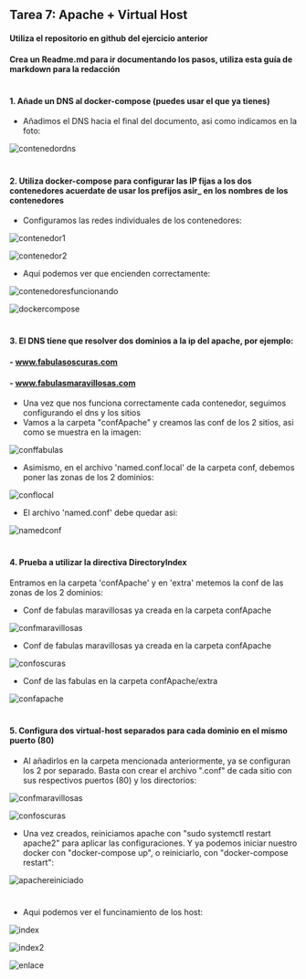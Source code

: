 
## Tarea 7: Apache + Virtual Host 

#### Utiliza el repositorio en github del ejercicio anterior
#### Crea un Readme.md para ir documentando los pasos, utiliza esta guía de markdown para la redacción
#
#
#### 1. Añade un DNS al docker-compose (puedes usar el que ya tienes)

- Añadimos el DNS hacia el final del documento, asi como indicamos en la foto:

![contenedordns](https://github.com/sarald22/SRI/blob/main/tareas/Tarea7ApacheVirtualhost/imagenes/contenedordns.png)

#
#### 2. Utiliza docker-compose para configurar las IP fijas a los dos contenedores acuerdate de usar los prefijos asir_ en los nombres de los contenedores

- Configuramos las redes individuales de los contenedores:

![contenedor1](https://github.com/sarald22/SRI/blob/main/tareas/Tarea7ApacheVirtualhost/imagenes/contenedor1.png)

![contenedor2](https://github.com/sarald22/SRI/blob/main/tareas/Tarea7ApacheVirtualhost/imagenes/contenedor2.png)


- Aquí podemos ver que encienden correctamente:

![contenedoresfuncionando](https://github.com/sarald22/SRI/blob/main/tareas/Tarea7ApacheVirtualhost/imagenes/contenedoresfuncionando.png)

![dockercompose](https://github.com/sarald22/SRI/blob/main/tareas/Tarea7ApacheVirtualhost/imagenes/contenedores.png)


#
#### 3. El DNS tiene que resolver dos dominios a la ip del apache, por ejemplo:
####        - www.fabulasoscuras.com
####        - www.fabulasmaravillosas.com

- Una vez que nos funciona correctamente cada contenedor, seguimos configurando el dns y los sitios
- Vamos a la carpeta "confApache" y creamos las conf de los 2 sitios, asi como se muestra en la imagen:

![conffabulas](https://github.com/sarald22/SRI/blob/main/tareas/Tarea7ApacheVirtualhost/imagenes/conffabulas.png)


- Asimismo, en el archivo 'named.conf.local' de la carpeta conf, debemos poner las zonas de los 2 dominios:

![conflocal](https://github.com/sarald22/SRI/blob/main/tareas/Tarea7ApacheVirtualhost/imagenes/conflocal.png)


- El archivo 'named.conf' debe quedar asi:

![namedconf](https://github.com/sarald22/SRI/blob/main/tareas/Tarea7ApacheVirtualhost/imagenes/namedconf.png)



#
#### 4. Prueba a utilizar la directiva DirectoryIndex

Entramos en la carpeta 'confApache' y en 'extra' metemos la conf de las zonas de los 2 dominios:

- Conf de fabulas maravillosas ya creada en la carpeta confApache

![confmaravillosas](https://github.com/sarald22/SRI/blob/main/tareas/Tarea7ApacheVirtualhost/imagenes/confmaravillosas.png)


- Conf de fabulas maravillosas ya creada en la carpeta confApache

![confoscuras](https://github.com/sarald22/SRI/blob/main/tareas/Tarea7ApacheVirtualhost/imagenes/confoscuras.png)


- Conf de las fabulas en la carpeta confApache/extra

![confapache](https://github.com/sarald22/SRI/blob/main/tareas/Tarea7ApacheVirtualhost/imagenes/confapache.png)


#
#### 5. Configura dos virtual-host separados para cada dominio en el mismo puerto (80)

- Al añadirlos en la carpeta mencionada anteriormente, ya se configuran los 2 por separado. Basta con crear el archivo ".conf" de cada sitio con sus respectivos puertos (80) y los directorios:


![confmaravillosas](https://github.com/sarald22/SRI/blob/main/tareas/Tarea7ApacheVirtualhost/imagenes/confmaravillosas.png)

![confoscuras](https://github.com/sarald22/SRI/blob/main/tareas/Tarea7ApacheVirtualhost/imagenes/confoscuras.png)


- Una vez creados, reiniciamos apache con "sudo systemctl restart apache2" para aplicar las configuraciones. Y ya podemos iniciar nuestro docker con "docker-compose up", o reiniciarlo, con "docker-compose restart":

![apachereiniciado](https://github.com/sarald22/SRI/blob/main/tareas/Tarea7ApacheVirtualhost/imagenes/apachereiniciado.png)



#
#
- Aqui podemos ver el funcinamiento de los host:

![index](https://github.com/sarald22/SRI/blob/main/tareas/Tarea7ApacheVirtualhost/imagenes/index.png)

![index2](https://github.com/sarald22/SRI/blob/main/tareas/Tarea7ApacheVirtualhost/imagenes/index2.png)

![enlace](https://github.com/sarald22/SRI/blob/main/tareas/Tarea7ApacheVirtualhost/imagenes/enlace.png)


